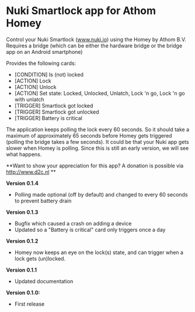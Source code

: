 # Nuki Smartlock app for Athom Homey

Control your Nuki Smartlock (www.nuki.io) using the Homey by Athom B.V.
Requires a bridge (which can be either the hardware bridge or the bridge app on an Android smartphone)

Provides the following cards:
- [CONDITION] Is (not) locked
- [ACTION] Lock
- [ACTION] Unlock
- [ACTION] Set state: Locked, Unlocked, Unlatch, Lock 'n go, Lock 'n go with unlatch
- [TRIGGER] Smartlock got locked
- [TRIGGER] Smartlock got unlocked
- [TRIGGER] Battery is critical

The application keeps polling the lock every 60 seconds. So it should take a maximum of approximately 65 seconds before Homey gets triggered (polling the bridge takes a few seconds).
It could be that your Nuki app gets slower when Homey is polling. Since this is still an early version, we will see what happens.

**Want to show your appreciation for this app? A donation is possible via http://www.d2c.nl **

**Version 0.1.4**
- Polling made optional (off by default) and changed to every 60 seconds to prevent battery drain

**Version 0.1.3**
- Bugfix which caused a crash on adding a device
- Updated so a "Battery is critical" card only triggers once a day

**Version 0.1.2**
- Homey now keeps an eye on the lock(s) state, and can trigger when a lock gets (un)locked. 

**Version 0.1.1**
- Updated documentation

**Version 0.1.0:**
- First release
